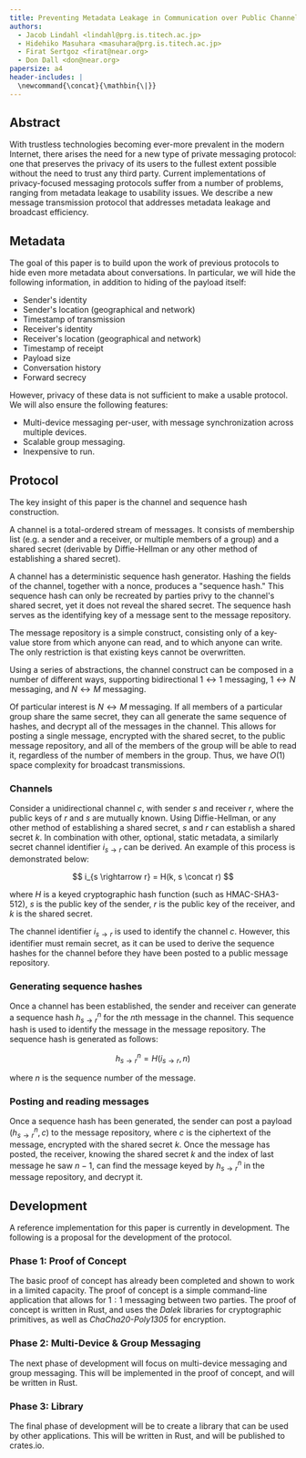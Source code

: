```yaml
---
title: Preventing Metadata Leakage in Communication over Public Channels
authors:
  - Jacob Lindahl <lindahl@prg.is.titech.ac.jp>
  - Hidehiko Masuhara <masuhara@prg.is.titech.ac.jp>
  - Firat Sertgoz <firat@near.org>
  - Don Dall <don@near.org>
papersize: a4
header-includes: |
  \newcommand{\concat}{\mathbin{\|}}
---
```


<!-- ## Comparison with other protocols

| Protocol         | Comparison                   |
| ---------------- | ---------------------------- |
| Matrix (Element) |                              |
| Signal           | Leaks transcript affiliation |
| Session          |                              |
| Mailchain        |                              |
| Telegram         |                              |
| Bitmessage       | Expensive multicast          |
| Molasses         |                              |
| Briar            |                              |
| Ricochet         |                              |
| Tox              |                              |
| Threema          |                              | -->

## Abstract

With trustless technologies becoming ever-more prevalent in the modern Internet, there arises the need for a new type of private messaging protocol: one that preserves the privacy of its users to the fullest extent possible without the need to trust any third party. Current implementations of privacy-focused messaging protocols suffer from a number of problems, ranging from metadata leakage to usability issues. We describe a new message transmission protocol that addresses metadata leakage and broadcast efficiency.

## Metadata

The goal of this paper is to build upon the work of previous protocols to hide even more metadata about conversations. In particular, we will hide the following information, in addition to hiding of the payload itself:

- Sender's identity
- Sender's location (geographical and network)
- Timestamp of transmission
- Receiver's identity
- Receiver's location (geographical and network)
- Timestamp of receipt
- Payload size
- Conversation history
- Forward secrecy

However, privacy of these data is not sufficient to make a usable protocol. We will also ensure the following features:

- Multi-device messaging per-user, with message synchronization across multiple devices.
- Scalable group messaging.
- Inexpensive to run.

## Protocol

The key insight of this paper is the channel and sequence hash construction.

A channel is a total-ordered stream of messages. It consists of membership list (e.g. a sender and a receiver, or multiple members of a group) and a shared secret (derivable by Diffie-Hellman or any other method of establishing a shared secret).

A channel has a deterministic sequence hash generator. Hashing the fields of the channel, together with a nonce, produces a "sequence hash." This sequence hash can only be recreated by parties privy to the channel's shared secret, yet it does not reveal the shared secret. The sequence hash serves as the identifying key of a message sent to the message repository.

The message repository is a simple construct, consisting only of a key-value store from which anyone can read, and to which anyone can write. The only restriction is that existing keys cannot be overwritten.

Using a series of abstractions, the channel construct can be composed in a number of different ways, supporting bidirectional $1 \leftrightarrow 1$ messaging, $1 \leftrightarrow N$ messaging, and $N \leftrightarrow M$ messaging.

Of particular interest is $N \leftrightarrow M$ messaging. If all members of a particular group share the same secret, they can all generate the same sequence of hashes, and decrypt all of the messages in the channel. This allows for posting a single message, encrypted with the shared secret, to the public message repository, and all of the members of the group will be able to read it, regardless of the number of members in the group. Thus, we have $O(1)$ space complexity for broadcast transmissions.

### Channels

Consider a unidirectional channel $c$, with sender $s$ and receiver $r$, where the public keys of $r$ and $s$ are mutually known. Using Diffie-Hellman, or any other method of establishing a shared secret, $s$ and $r$ can establish a shared secret $k$. In combination with other, optional, static metadata, a similarly secret channel identifier $i_{s \rightarrow r}$ can be derived. An example of this process is demonstrated below:

$$ i_{s \rightarrow r} = H(k, s \concat r) $$

where $H$ is a keyed cryptographic hash function (such as HMAC-SHA3-512), $s$ is the public key of the sender, $r$ is the public key of the receiver, and $k$ is the shared secret.

The channel identifier $i_{s \rightarrow r}$ is used to identify the channel $c$. However, this identifier must remain secret, as it can be used to derive the sequence hashes for the channel before they have been posted to a public message repository.

### Generating sequence hashes

Once a channel has been established, the sender and receiver can generate a sequence hash $h_{s \rightarrow r}^n$ for the $n$th message in the channel. This sequence hash is used to identify the message in the message repository. The sequence hash is generated as follows:

$$ h_{s \rightarrow r}^n = H(i_{s \rightarrow r}, n) $$

where $n$ is the sequence number of the message.

### Posting and reading messages

Once a sequence hash has been generated, the sender can post a payload $(h_{s \rightarrow r}^n, c)$ to the message repository, where $c$ is the ciphertext of the message, encrypted with the shared secret $k$. Once the message has posted, the receiver, knowing the shared secret $k$ and the index of last message he saw $n-1$, can find the message keyed by $h_{s \rightarrow r}^n$ in the message repository, and decrypt it.

## Development

A reference implementation for this paper is currently in development. The following is a proposal for the development of the protocol.

### Phase 1: Proof of Concept

The basic proof of concept has already been completed and shown to work in a limited capacity. The proof of concept is a simple command-line application that allows for $1:1$ messaging between two parties. The proof of concept is written in Rust, and uses the _Dalek_ libraries for cryptographic primitives, as well as _ChaCha20-Poly1305_ for encryption.

### Phase 2: Multi-Device & Group Messaging

The next phase of development will focus on multi-device messaging and group messaging. This will be implemented in the proof of concept, and will be written in Rust.

### Phase 3: Library

The final phase of development will be to create a library that can be used by other applications. This will be written in Rust, and will be published to crates.io.
